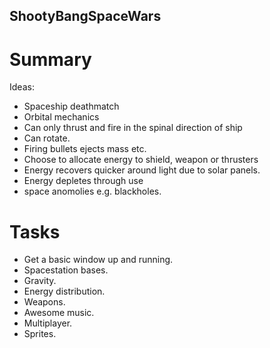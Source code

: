 ## ShootyBangSpaceWars

# Summary

Ideas:
- Spaceship deathmatch
- Orbital mechanics
- Can only thrust and fire in the spinal direction of ship
- Can rotate.
- Firing bullets ejects mass etc.
- Choose to allocate energy to shield, weapon or thrusters
- Energy recovers quicker around light due to solar panels.
- Energy depletes through use
- space anomolies e.g. blackholes.

# Tasks
- Get a basic window up and running.
- Spacestation bases.
- Gravity.
- Energy distribution.
- Weapons.
- Awesome music.
- Multiplayer.
- Sprites.
